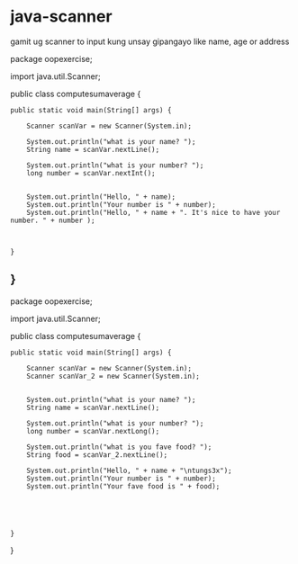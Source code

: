 # java-scanner
gamit ug scanner to input kung unsay gipangayo like name, age or address

package oopexercise;

import java.util.Scanner;

public class computesumaverage {

	public static void main(String[] args) {
		
		Scanner scanVar = new Scanner(System.in);
		
		System.out.println("what is your name? ");
		String name = scanVar.nextLine();
		
		System.out.println("what is your number? ");
		long number = scanVar.nextInt();
		
		
		System.out.println("Hello, " + name);
		System.out.println("Your number is " + number);
		System.out.println("Hello, " + name + ". It's nice to have your number. " + number );
		
		

	}
}
-----------------------------------------------------------------------------------------------------------

package oopexercise;

import java.util.Scanner;

public class computesumaverage {

	public static void main(String[] args) {
		
		Scanner scanVar = new Scanner(System.in);
		Scanner scanVar_2 = new Scanner(System.in);
		
		
		System.out.println("what is your name? ");
		String name = scanVar.nextLine();
		
		System.out.println("what is your number? ");
		long number = scanVar.nextLong();
		
		System.out.println("what is you fave food? ");
		String food = scanVar_2.nextLine();
		
		System.out.println("Hello, " + name + "\ntungs3x");
		System.out.println("Your number is " + number);
		System.out.println("Your fave food is " + food);

		
		
		

	}
}
